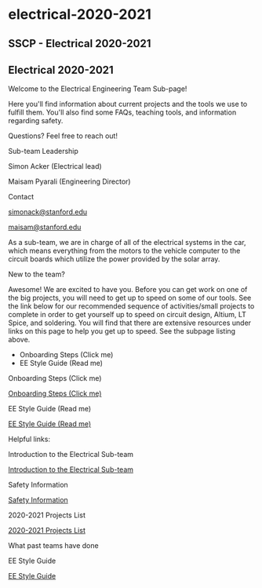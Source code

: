 # electrical-2020-2021

## SSCP - Electrical 2020-2021

## Electrical 2020-2021

Welcome to the Electrical Engineering Team Sub-page!&#x20;

Here you'll find information about current projects and the tools we use to fulfill them. You'll also find some FAQs, teaching tools, and information regarding safety.

Questions? Feel free to reach out!

&#x20;Sub-team Leadership

&#x20;Simon Acker (Electrical lead)

&#x20;Maisam Pyarali (Engineering Director)

&#x20;Contact

simonack@stanford.edu

maisam@stanford.edu

As a sub-team, we are in charge of all of the electrical systems in the car, which means everything from the motors to the vehicle computer to the circuit boards which utilize the power provided by the solar array.&#x20;

New to the team?&#x20;

Awesome! We are excited to have you. Before you can get work on one of the big projects, you will need to get up to speed on some of our tools. See the link below for our recommended sequence of activities/small projects to complete in order to get yourself up to speed on circuit design, Altium, LT Spice, and soldering. You will find that there are extensive resources under links on this page to help you get up to speed. See the subpage listing above.

* Onboarding Steps (Click me)
* EE Style Guide (Read me)

Onboarding Steps (Click me)

[Onboarding Steps (Click me)](https://docs.google.com/document/d/10PcPwfpM53pWeGD02rk87yr5mPMRlIcQdGaZAfmSmSk/edit?usp=sharing)

EE Style Guide (Read me)

[EE Style Guide (Read me)](../../../../../stanford.edu/testduplicationsscp/home/sscp-2020-2021/electrical-2020-2021/ee-style-guide-2020-2021/)

Helpful links:

Introduction to the Electrical Sub-team

[Introduction to the Electrical Sub-team](https://docs.google.com/presentation/d/1eThC8lKprOP-F-ibaTBPXha3juU6y-Fi7GOq06gATzY/edit?usp=sharing)

Safety Information

[Safety Information](https://drive.google.com/file/d/1LcWZaeTjVISdEWNt9_OMduti3uXOMrJk/view)

2020-2021 Projects List

[2020-2021 Projects List](https://docs.google.com/document/d/1sGfGGAU0OpbmtbKc4VluTzhXRAkgkOzRgQWCU9gtVHs/edit?usp=sharing)

What past teams have done

EE Style Guide

[EE Style Guide](../../../../../stanford.edu/testduplicationsscp/home/sscp-2020-2021/electrical-2020-2021/ee-style-guide-2020-2021/)
